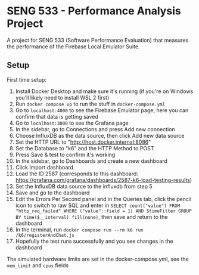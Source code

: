 # SENG 533 - Performance Analysis Project

A project for SENG 533 (Software Performance Evaluation) that measures the performance of the Firebase Local Emulator Suite.

## Setup

First time setup:

1. Install Docker Desktop and make sure it's running (if you're on Windows you'll likely need to install WSL 2 first)
2. Run `docker compose up` to run the stuff in `docker-compose.yml`
3. Go to `localhost:4000` to see the Firebase Emulator page, here you can confirm that data is getting saved
4. Go to `localhost:3000` to see the Grafana page
5. In the sidebar, go to Connections and press Add new connection
6. Choose InfluxDB as the data source, then click Add new data source
7. Set the HTTP URL to "http://host.docker.internal:8086"
8. Set the Database to "k6" and the HTTP Method to POST
9. Press Save & test to confirm it's working
10. In the sidebar, go to Dashboards and create a new dashboard
11. Click Import dashboard
12. Load the ID 2587 (corresponds to this dashboard: https://grafana.com/grafana/dashboards/2587-k6-load-testing-results)
13. Set the InfluxDB data source to the influxdb from step 5
14. Save and go to the dashboard
15. Edit the Errors Per Second panel and in the Queries tab, click the pencil icon to switch to raw SQL and enter in `SELECT count("value") FROM "http_req_failed" WHERE ("value"::field = 1) AND $timeFilter GROUP BY time($__interval) fill(none)`, then save and return to the dashboard
16. In the terminal, run `docker compose run --rm k6 run /k6/registerAndChat.js`
17. Hopefully the test runs successfully and you see changes in the dashboard

The simulated hardware limits are set in the docker-compose.yml, see the `mem_limit` and `cpus` fields
